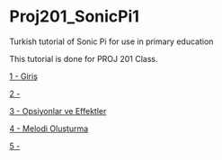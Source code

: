 # Proj201_SonicPi1
Turkish tutorial of Sonic Pi for use in primary education

This tutorial is done for PROJ 201 Class.

[1 - Giriş](https://github.com/Nazonal/Proj201_SonicPi1/blob/master/%5B1%5D%20GI%CC%87RI%CC%87S%CC%A7.pdf)

[2 - ]()

[3 - Opsiyonlar ve Effektler](https://github.com/Nazonal/Proj201_SonicPi1/blob/master/%5B3%5D%20Opsiyonlar%20ve%20effektler.pdf)

[4 - Melodi Oluşturma](https://github.com/Nazonal/Proj201_SonicPi1/blob/master/%5B4%5D%20Geli%C5%9Fmi%C5%9F%20Melodi%20Olu%C5%9Fturma.pdf)

[5 - ]()
